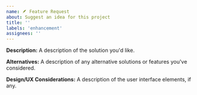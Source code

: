 ```yaml
---
name: 🪶 Feature Request
about: Suggest an idea for this project
title: ''
labels: 'enhancement'
assignees: ''
---
```


**Description:** A description of the solution you'd like.

**Alternatives:** A description of any alternative solutions or features you've considered.

**Design/UX Considerations:** A description of the user interface elements, if any.


